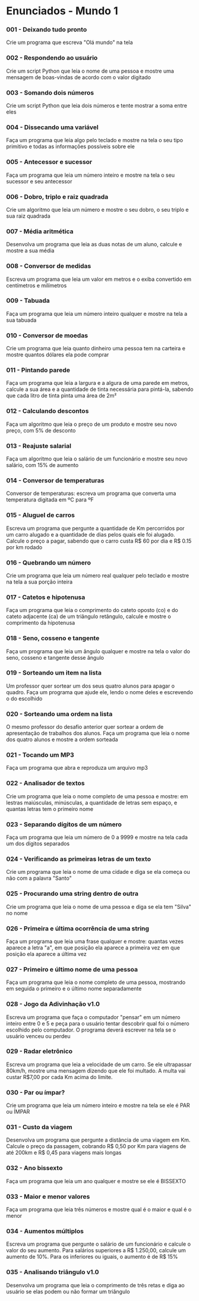 # Enunciados - Mundo 1

### 001 - Deixando tudo pronto
  Crie um programa que escreva "Olá mundo" na tela

### 002 - Respondendo ao usuário
  Crie um script Python que leia o nome de uma pessoa e mostre uma mensagem de boas-vindas de acordo com o valor digitado

### 003 - Somando dois números
  Crie um script Python que leia dois números e tente mostrar a soma entre eles

### 004 - Dissecando uma variável
  Faça um programa que leia algo pelo teclado e mostre na tela o seu tipo primitivo e todas as informações possíveis sobre ele

### 005 - Antecessor e sucessor
  Faça um programa que leia um número inteiro e mostre na tela o seu sucessor e seu antecessor

### 006 - Dobro, triplo e raiz quadrada
  Crie um algoritmo que leia um número e mostre o seu dobro, o seu triplo e sua raiz quadrada

### 007 - Média aritmética
  Desenvolva um programa que leia as duas notas de um aluno, calcule e mostre a sua média

### 008 - Conversor de medidas
  Escreva um programa que leia um valor em metros e o exiba convertido em centímetros e milímetros

### 009 - Tabuada
  Faça um programa que leia um número inteiro qualquer e mostre na tela a sua tabuada

### 010 - Conversor de moedas
  Crie um programa que leia quanto dinheiro uma pessoa tem na carteira e mostre quantos dólares ela pode comprar

### 011 - Pintando parede
  Faça um programa que leia a largura e a algura de uma parede em metros, calcule a sua área e a quantidade de tinta necessária para pintá-la, sabendo que cada litro de tinta pinta uma área de 2m²

### 012 - Calculando descontos
  Faça um algoritmo que leia o preço de um produto e mostre seu novo preço, com 5% de desconto

### 013 - Reajuste salarial
  Faça um algoritmo que leia o salário de um funcionário e mostre seu novo salário, com 15% de aumento

### 014 - Conversor de temperaturas
  Conversor de temperaturas: escreva um programa que converta uma temperatura digitada em ºC para ºF

### 015 - Aluguel de carros
  Escreva um programa que pergunte a quantidade de Km percorridos por um carro alugado e a quantidade de dias pelos quais ele foi alugado. Calcule o preço a pagar, sabendo que o carro custa R$ 60 por dia e R$ 0.15 por km rodado

### 016 - Quebrando um número
  Crie um programa que leia um número real qualquer pelo teclado e mostre na tela a sua porção inteira

### 017 - Catetos e hipotenusa
  Faça um programa que leia o comprimento do cateto oposto (co) e do cateto adjacente (ca) de um triângulo retângulo, calcule e mostre o comprimento da hipotenusa

### 018 - Seno, cosseno e tangente
  Faça um programa que leia um ângulo qualquer e mostre na tela o valor do seno, cosseno e tangente desse ângulo

### 019 - Sorteando um item na lista
  Um professor quer sortear um dos seus quatro alunos para apagar o quadro. Faça um programa que ajude ele, lendo o nome deles e escrevendo o do escolhido

### 020 - Sorteando uma ordem na lista
  O mesmo professor do desafio anterior quer sortear a ordem de apresentação de trabalhos dos alunos. Faça um programa que leia o nome dos quatro alunos e mostre a ordem sorteada

### 021 - Tocando um MP3
  Faça um programa que abra e reproduza um arquivo mp3

### 022 - Analisador de textos
  Crie um programa que leia o nome completo de uma pessoa e mostre: em lestras maiúsculas, minúsculas, a quantidade de letras sem espaço, e quantas letras tem o primeiro nome

### 023 - Separando dígitos de um número
  Faça um programa que leia um número de 0 a 9999 e mostre na tela cada um dos dígitos separados

### 024 - Verificando as primeiras letras de um texto
  Crie um programa que leia o nome de uma cidade e diga se ela começa ou não com a palavra "Santo"

### 025 - Procurando uma string dentro de outra
  Crie um programa que leia o nome de uma pessoa e diga se ela tem "Silva" no nome

### 026 - Primeira e última ocorrência de uma string
  Faça um programa que leia uma frase qualquer e mostre: quantas vezes aparece a letra "a", em que posição ela aparece a primeira vez em que posição ela aparece a última vez

### 027 - Primeiro e último nome de uma pessoa
  Faça um programa que leia o nome completo de uma pessoa, mostrando em seguida o primeiro e o último nome separadamente

### 028 - Jogo da Adivinhação v1.0
  Escreva um programa que faça o computador "pensar" em um número inteiro entre 0 e 5 e peça para o usuário tentar descobrir qual foi o número escolhido pelo computador. O programa deverá escrever na tela se o usuário venceu ou perdeu

### 029 - Radar eletrônico
  Escreva um programa que leia a velocidade de um carro. Se ele ultrapassar 80km/h, mostre uma mensagem dizendo que ele foi multado. A multa vai custar R$7,00 por cada Km acima do limite. 

### 030 - Par ou ímpar?
  Crie um programa que leia um número inteiro e mostre na tela se ele é PAR ou ÍMPAR

### 031 - Custo da viagem
  Desenvolva um programa que pergunte a distância de uma viagem em Km. Calcule o preço da passagem, cobrando R$ 0,50 por Km para viagens de até 200km e R$ 0,45 para viagens mais longas

### 032 - Ano bissexto
  Faça um programa que leia um ano qualquer e mostre se ele é BISSEXTO

### 033 - Maior e menor valores
  Faça um programa que leia três números e mostre qual é o maior e qual é o menor

### 034 - Aumentos múltiplos
  Escreva um programa que pergunte o salário de um funcionário e calcule o valor do seu aumento. Para salários superiores a R$ 1.250,00, calcule um aumento de 10%. Para os inferiores ou iguais, o aumento é de R$ 15%

### 035 - Analisando triângulo v1.0
  Desenvolva um programa que leia o comprimento de três retas e diga ao usuário se elas podem ou não formar um triângulo
